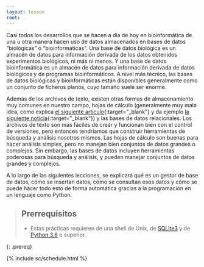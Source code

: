 ```yaml
---
layout: lesson
root: .
---
```


Casi todos los desarrollos que se hacen a día de hoy en bioinformática de una u otra manera hacen uso de datos almacenados en bases de datos “biológicas” o “bioinformáticas”.
Una base de datos biológica es un almacén de datos para información derivada de los datos obtenidos experimentos biológicos, ni más ni menos. 
Y una base de datos bioinformática es un almacén de datos para información derivada de datos biológicos y de programas bioinformáticos. 
A nivel más técnico, las bases de datos biológicas y bioinformáticas están disponibles generalmente como un conjunto de ficheros planos, cuyo tamaño suele ser enorme.

Además de los archivos de texto, existen otras formas de almacenamiento muy comunes en nuestro campo, 
hojas de cálculo (generalmente muy mala idea, como explica
[el siguiente artículo](https://genomebiology.biomedcentral.com/articles/10.1186/s13059-016-1044-7){:target="_blank"} y da ejemplo
[la siguiente noticia](https://www.bbc.com/news/technology-54423988){:target="_blank"})
y las bases de datos relacionales. 
Los archivos de texto son más fáciles de crear y funcionan bien con el control de versiones, 
pero entonces tendríamos que construir herramientas de búsqueda y análisis nosotros mismos. 
Las hojas de cálculo son buenas para hacer análisis simples, pero no manejan bien conjuntos de datos 
grandes o complejos. Sin embargo, las bases de datos incluyen herramientas poderosas para búsqueda y análisis, 
y pueden manejar conjuntos de datos grandes y complejos. 

A lo largo de las siguientes lecciones, se explicará qué es un gestor de base de datos, cómo se insertan datos, cómo se consultan esos datos y cómo se puede hacer todo esto de
forma automática gracias a la programación en un lenguaje como Python.


>
> ## Prerrequisitos
>
> * Estas prácticas requieren de una shell de Unix, de [SQLite3](http://www.sqlite.org/) y de [Python 3.6](https://www.python.org/downloads/) o superior.
>
{: .prereq}

{% include sc/schedule.html %}